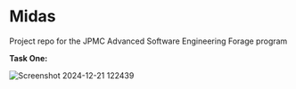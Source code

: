 # Midas
Project repo for the JPMC Advanced Software Engineering Forage program


**Task One:**

![Screenshot 2024-12-21 122439](https://github.com/user-attachments/assets/0c663a0a-f959-431c-9bbe-2f4ddfbe3c5d)
